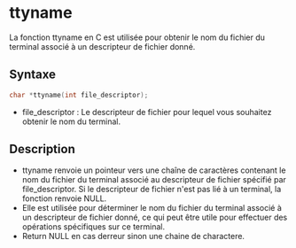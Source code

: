 # ttyname

La fonction ttyname en C est utilisée pour obtenir le nom du fichier du terminal associé à un descripteur de fichier donné.

## Syntaxe

```h
char *ttyname(int file_descriptor);
```

- file_descriptor : Le descripteur de fichier pour lequel vous souhaitez obtenir le nom du terminal.

## Description

- ttyname renvoie un pointeur vers une chaîne de caractères contenant le nom du fichier du terminal associé au descripteur de fichier spécifié par file_descriptor. Si le descripteur de fichier n'est pas lié à un terminal, la fonction renvoie NULL.
- Elle est utilisée pour déterminer le nom du fichier du terminal associé à un descripteur de fichier donné, ce qui peut être utile pour effectuer des opérations spécifiques sur ce terminal.
- Return NULL en cas derreur sinon une chaine de charactere.

